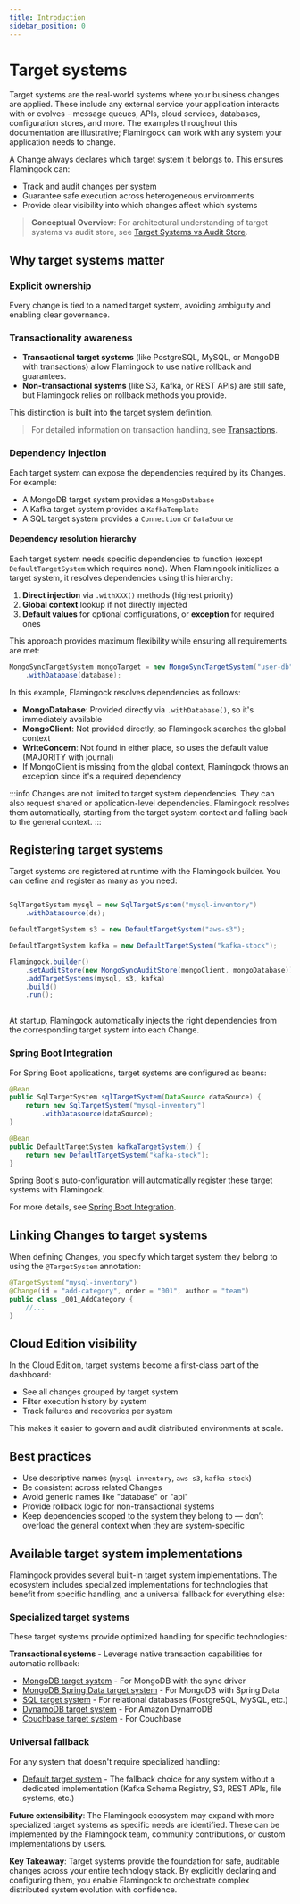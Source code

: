 ```yaml
---
title: Introduction
sidebar_position: 0
---
```


# Target systems

Target systems are the real-world systems where your business changes are applied.
These include any external service your application interacts with or evolves - message queues, APIs, cloud services, databases, configuration stores, and more. The examples throughout this documentation are illustrative; Flamingock can work with any system your application needs to change.

A Change always declares which target system it belongs to. This ensures Flamingock can:
- Track and audit changes per system
- Guarantee safe execution across heterogeneous environments
- Provide clear visibility into which changes affect which systems

> **Conceptual Overview**: For architectural understanding of target systems vs audit store, see [Target Systems vs Audit Store](../overview/audit-store-vs-target-system.md).


## Why target systems matter

### Explicit ownership
Every change is tied to a named target system, avoiding ambiguity and enabling clear governance.

### Transactionality awareness
- **Transactional target systems** (like PostgreSQL, MySQL, or MongoDB with transactions) allow Flamingock to use native rollback and guarantees.
- **Non-transactional systems** (like S3, Kafka, or REST APIs) are still safe, but Flamingock relies on rollback methods you provide.

This distinction is built into the target system definition.

> For detailed information on transaction handling, see [Transactions](../flamingock-library-config/transactions.md).

### Dependency injection

Each target system can expose the dependencies required by its Changes. For example:
- A MongoDB target system provides a `MongoDatabase`
- A Kafka target system provides a `KafkaTemplate`  
- A SQL target system provides a `Connection` or `DataSource`

#### Dependency resolution hierarchy

Each target system needs specific dependencies to function (except `DefaultTargetSystem` which requires none). When Flamingock initializes a target system, it resolves dependencies using this hierarchy:

1. **Direct injection** via `.withXXX()` methods (highest priority)
2. **Global context** lookup if not directly injected
3. **Default values** for optional configurations, or **exception** for required ones

This approach provides maximum flexibility while ensuring all requirements are met:

```java
MongoSyncTargetSystem mongoTarget = new MongoSyncTargetSystem("user-db")
    .withDatabase(database);
```

In this example, Flamingock resolves dependencies as follows:
- **MongoDatabase**: Provided directly via `.withDatabase()`, so it's immediately available
- **MongoClient**: Not provided directly, so Flamingock searches the global context
- **WriteConcern**: Not found in either place, so uses the default value (MAJORITY with journal)
- If MongoClient is missing from the global context, Flamingock throws an exception since it's a required dependency

:::info
Changes are not limited to target system dependencies. They can also request shared or application-level dependencies. Flamingock resolves them automatically, starting from the target system context and falling back to the general context.
:::


## Registering target systems

Target systems are registered at runtime with the Flamingock builder. You can define and register as many as you need:

```java

SqlTargetSystem mysql = new SqlTargetSystem("mysql-inventory")
    .withDatasource(ds);

DefaultTargetSystem s3 = new DefaultTargetSystem("aws-s3");

DefaultTargetSystem kafka = new DefaultTargetSystem("kafka-stock");

Flamingock.builder()
    .setAuditStore(new MongoSyncAuditStore(mongoClient, mongoDatabase))
    .addTargetSystems(mysql, s3, kafka)
    .build()
    .run();
  
```

At startup, Flamingock automatically injects the right dependencies from the corresponding target system into each Change.

### Spring Boot Integration
For Spring Boot applications, target systems are configured as beans:

```java
@Bean
public SqlTargetSystem sqlTargetSystem(DataSource dataSource) {
    return new SqlTargetSystem("mysql-inventory")
        .withDatasource(dataSource);
}

@Bean  
public DefaultTargetSystem kafkaTargetSystem() {
    return new DefaultTargetSystem("kafka-stock");
}
```

Spring Boot's auto-configuration will automatically register these target systems with Flamingock.

For more details, see [Spring Boot Integration](../frameworks/springboot-integration/introduction.md).



## Linking Changes to target systems

When defining Changes, you specify which target system they belong to using the `@TargetSystem` annotation:

```java
@TargetSystem("mysql-inventory")
@Change(id = "add-category", order = "001", author = "team")
public class _001_AddCategory {
    //...
}
```



## Cloud Edition visibility

In the Cloud Edition, target systems become a first-class part of the dashboard:
- See all changes grouped by target system
- Filter execution history by system
- Track failures and recoveries per system

This makes it easier to govern and audit distributed environments at scale.


## Best practices

- Use descriptive names (`mysql-inventory`, `aws-s3`, `kafka-stock`)
- Be consistent across related Changes
- Avoid generic names like "database" or "api"
- Provide rollback logic for non-transactional systems
- Keep dependencies scoped to the system they belong to — don’t overload the general context when they are system-specific


## Available target system implementations

Flamingock provides several built-in target system implementations. The ecosystem includes specialized implementations for technologies that benefit from specific handling, and a universal fallback for everything else:

### Specialized target systems
These target systems provide optimized handling for specific technologies:

**Transactional systems** - Leverage native transaction capabilities for automatic rollback:
- [MongoDB target system](../target-systems/mongodb-target-system.md) - For MongoDB with the sync driver
- [MongoDB Spring Data target system](../target-systems/mongodb-springdata-target-system.md) - For MongoDB with Spring Data
- [SQL target system](../target-systems/sql-target-system.md) - For relational databases (PostgreSQL, MySQL, etc.)
- [DynamoDB target system](../target-systems/dynamodb-target-system.md) - For Amazon DynamoDB
- [Couchbase target system](../target-systems/couchbase-target-system.md) - For Couchbase

### Universal fallback
For any system that doesn't require specialized handling:

- [Default target system](../target-systems/default-target-system.md) - The fallback choice for any system without a dedicated implementation (Kafka Schema Registry, S3, REST APIs, file systems, etc.)

**Future extensibility**: The Flamingock ecosystem may expand with more specialized target systems as specific needs are identified. These can be implemented by the Flamingock team, community contributions, or custom implementations by users.


**Key Takeaway**: Target systems provide the foundation for safe, auditable changes across your entire technology stack. By explicitly declaring and configuring them, you enable Flamingock to orchestrate complex distributed system evolution with confidence.